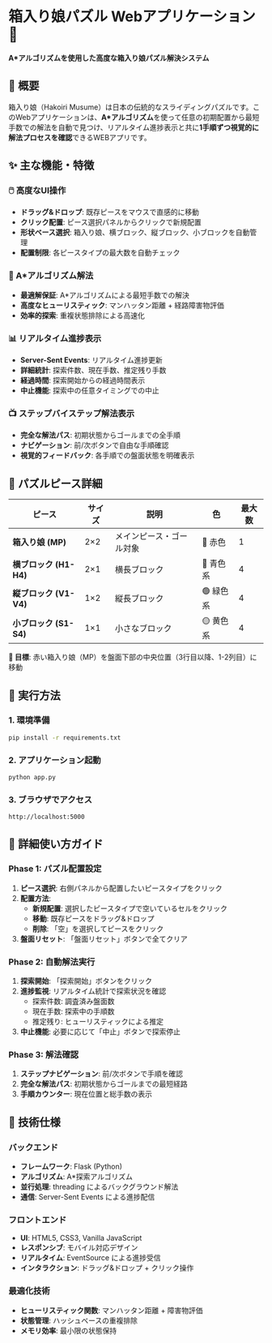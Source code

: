 # 箱入り娘パズル Webアプリケーション 🧩

**A*アルゴリズムを使用した高度な箱入り娘パズル解決システム**

## 🎯 概要

箱入り娘（Hakoiri Musume）は日本の伝統的なスライディングパズルです。このWebアプリケーションは、**A*アルゴリズム**を使って任意の初期配置から最短手数での解法を自動で見つけ、リアルタイム進捗表示と共に**1手順ずつ視覚的に解法プロセスを確認**できるWEBアプリです。

## ✨ 主な機能・特徴

### 🖱️ 高度なUI操作
- **ドラッグ&ドロップ**: 既存ピースをマウスで直感的に移動
- **クリック配置**: ピース選択パネルからクリックで新規配置
- **形状ベース選択**: 箱入り娘、横ブロック、縦ブロック、小ブロックを自動管理
- **配置制限**: 各ピースタイプの最大数を自動チェック

### 🎯 A*アルゴリズム解法
- **最適解保証**: A*アルゴリズムによる最短手数での解決
- **高度なヒューリスティック**: マンハッタン距離 + 経路障害物評価
- **効率的探索**: 重複状態排除による高速化

### 📊 リアルタイム進捗表示
- **Server-Sent Events**: リアルタイム進捗更新
- **詳細統計**: 探索件数、現在手数、推定残り手数
- **経過時間**: 探索開始からの経過時間表示
- **中止機能**: 探索中の任意タイミングでの中止

### 📺 ステップバイステップ解法表示
- **完全な解法パス**: 初期状態からゴールまでの全手順
- **ナビゲーション**: 前/次ボタンで自由な手順確認
- **視覚的フィードバック**: 各手順での盤面状態を明確表示

## 🧩 パズルピース詳細

| ピース | サイズ | 説明 | 色 | 最大数 |
|--------|--------|------|-----|-------|
| **箱入り娘 (MP)** | 2×2 | メインピース・ゴール対象 | 🔴 赤色 | 1 |
| **横ブロック (H1-H4)** | 2×1 | 横長ブロック | 🔵 青色系 | 4 |
| **縦ブロック (V1-V4)** | 1×2 | 縦長ブロック | 🟢 緑色系 | 4 |
| **小ブロック (S1-S4)** | 1×1 | 小さなブロック | 🟡 黄色系 | 4 |

**🎯 目標**: 赤い箱入り娘（MP）を盤面下部の中央位置（3行目以降、1-2列目）に移動

## 🚀 実行方法

### 1. 環境準備
```bash
pip install -r requirements.txt
```

### 2. アプリケーション起動
```bash
python app.py
```

### 3. ブラウザでアクセス
```
http://localhost:5000
```

## 📖 詳細使い方ガイド

### Phase 1: パズル配置設定
1. **ピース選択**: 右側パネルから配置したいピースタイプをクリック
2. **配置方法**: 
   - **新規配置**: 選択したピースタイプで空いているセルをクリック
   - **移動**: 既存ピースをドラッグ&ドロップ
   - **削除**: 「空」を選択してピースをクリック
3. **盤面リセット**: 「盤面リセット」ボタンで全てクリア

### Phase 2: 自動解法実行
1. **探索開始**: 「探索開始」ボタンをクリック
2. **進捗監視**: リアルタイム統計で探索状況を確認
   - 探索件数: 調査済み盤面数
   - 現在手数: 探索中の手順数
   - 推定残り: ヒューリスティックによる推定
3. **中止機能**: 必要に応じて「中止」ボタンで探索停止

### Phase 3: 解法確認
1. **ステップナビゲーション**: 前/次ボタンで手順を確認
2. **完全な解法パス**: 初期状態からゴールまでの最短経路
3. **手順カウンター**: 現在位置と総手数の表示

## 🔧 技術仕様

### バックエンド
- **フレームワーク**: Flask (Python)
- **アルゴリズム**: A*探索アルゴリズム
- **並行処理**: threading によるバックグラウンド解法
- **通信**: Server-Sent Events による進捗配信

### フロントエンド
- **UI**: HTML5, CSS3, Vanilla JavaScript
- **レスポンシブ**: モバイル対応デザイン
- **リアルタイム**: EventSource による進捗受信
- **インタラクション**: ドラッグ&ドロップ + クリック操作

### 最適化技術
- **ヒューリスティック関数**: マンハッタン距離 + 障害物評価
- **状態管理**: ハッシュベースの重複排除
- **メモリ効率**: 最小限の状態保持


